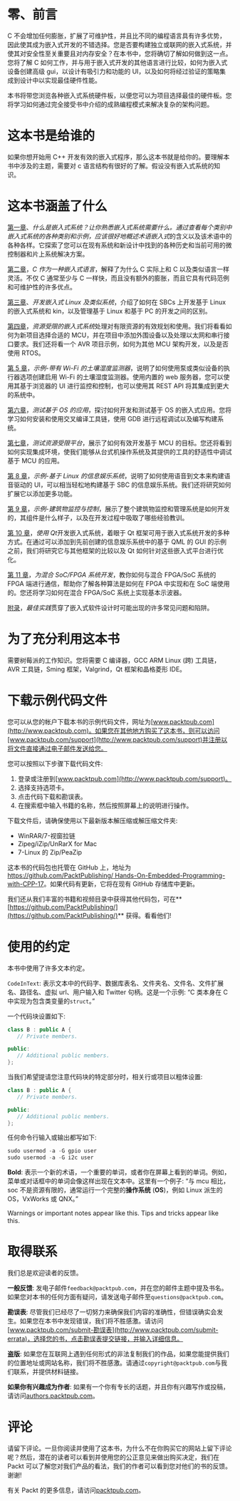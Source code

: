 # 零、前言

C 不会增加任何膨胀，扩展了可维护性，并且比不同的编程语言具有许多优势，因此使其成为嵌入式开发的不错选择。您是否要构建独立或联网的嵌入式系统，并使其对安全性至关重要且对内存安全？在本书中，您将确切了解如何做到这一点。您将了解 C 如何工作，并与用于嵌入式开发的其他语言进行比较，如何为嵌入式设备创建高级 gui，以设计有吸引力和功能的 UI，以及如何将经过验证的策略集成到设计中以实现最佳硬件性能。

本书将带您浏览各种嵌入式系统硬件板，以便您可以为项目选择最佳的硬件板。您将学习如何通过完全接受书中介绍的成熟编程模式来解决复杂的架构问题。

# 这本书是给谁的

如果你想开始用 C++ 开发有效的嵌入式程序，那么这本书就是给你的。要理解本书中涉及的主题，需要对 c 语言结构有很好的了解。假设没有嵌入式系统的知识。

# 这本书涵盖了什么

[第一章](01.html)、*什么是嵌入式系统？*让你熟悉嵌入式系统需要什么。通过查看每个类别中嵌入式系统的各种类别和示例，应该很好地概述术语*嵌入式*的含义以及该术语中的各种各样。它探索了您可以在现有系统和新设计中找到的各种历史和当前可用的微控制器和片上系统解决方案。

[第二章](02.html)，*C 作为一种嵌入式语言*，解释了为什么 C 实际上和 C 以及类似语言一样灵活。不仅 C 通常至少与 C 一样快，而且没有额外的膨胀，而且它具有代码范例和可维护性的许多优点。

[第三章](03.html)、*开发嵌入式 Linux 及类似系统*，介绍了如何在 SBCs 上开发基于 Linux 的嵌入式系统和 kin，以及管理基于 Linux 和基于 PC 的开发之间的区别。

[第四章](04.html)，*资源受限的嵌入式系统*处理对有限资源的有效规划和使用。我们将看看如何为新项目选择合适的 MCU，并在项目中添加外围设备以及处理以太网和串行接口要求。我们还将看一个 AVR 项目示例，如何为其他 MCU 架构开发，以及是否使用 RTOS。

[第 5 章](05.html)，*示例-带有 Wi-Fi 的土壤湿度监测器*，说明了如何使用泵或类似设备的执行器选项创建启用 Wi-Fi 的土壤湿度监测器。使用内置的 web 服务器，您可以使用其基于浏览器的 UI 进行监控和控制，也可以使用其 REST API 将其集成到更大的系统中。

[第六章](06.html)，*测试基于 OS 的应用*，探讨如何开发和测试基于 OS 的嵌入式应用。您将学习如何安装和使用交叉编译工具链，使用 GDB 进行远程调试以及编写构建系统。

[第七章](07.html)，*测试资源受限平台*，展示了如何有效开发基于 MCU 的目标。您还将看到如何实现集成环境，使我们能够从台式机操作系统及其提供的工具的舒适性中调试基于 MCU 的应用。

[第 8 章](08.html)，*示例-基于 Linux 的信息娱乐系统*，说明了如何使用语音到文本来构建语音驱动的 UI，可以相当轻松地构建基于 SBC 的信息娱乐系统。我们还将研究如何扩展它以添加更多功能。

[第 9 章](09.html)，*示例-建筑物监控与控制*，展示了整个建筑物监控和管理系统是如何开发的，其组件是什么样子，以及在开发过程中吸取了哪些经验教训。

[第 10 章](03.html)，*使用 Qt*开发嵌入式系统，着眼于 Qt 框架可用于嵌入式系统开发的多种方式。在通过可以添加到先前创建的信息娱乐系统中的基于 QML 的 GUI 的示例之前，我们将研究它与其他框架的比较以及 Qt 如何针对这些嵌入式平台进行优化。

[第 11 章](11.html)，*为混合 SoC/FPGA 系统开发*，教你如何与混合 FPGA/SoC 系统的 FPGA 端进行通信，帮助你了解各种算法是如何在 FPGA 中实现和在 SoC 端使用的。您还将学习如何在混合 FPGA/SoC 系统上实现基本示波器。

[附录](12.html)，*最佳实践*贯穿了嵌入式软件设计时可能出现的许多常见问题和陷阱。

# 为了充分利用这本书

需要树莓派的工作知识。您将需要 C 编译器，GCC ARM Linux (跨) 工具链，AVR 工具链，Sming 框架，Valgrind，Qt 框架和晶格菱形 IDE。

# 下载示例代码文件

您可以从您的帐户下载本书的示例代码文件，网址为[www.packtpub.com](http://www.packtpub.com)。如果您在其他地方购买了这本书，则可以访问[www.packtpub.com/support](http://www.packtpub.com/support)并注册以将文件直接通过电子邮件发送给您。

您可以按照以下步骤下载代码文件:

1.  登录或注册到[www.packtpub.com](http://www.packtpub.com/support)。
2.  选择支持选项卡。
3.  点击代码下载和勘误表。
4.  在搜索框中输入书籍的名称，然后按照屏幕上的说明进行操作。

下载文件后，请确保使用以下最新版本解压缩或解压缩文件夹:

*   WinRAR/7-视窗拉链
*   Zipeg/iZip/UnRarX for Mac
*   7-Linux 的 Zip/PeaZip

这本书的代码包也托管在 GitHub 上，地址为[https://github.com/PacktPublishing/ Hands-On-Embedded-Programming-with-CPP-17](https://github.com/PacktPublishing/Hands-On-Embedded-Programming-with-CPP-17)。如果代码有更新，它将在现有 GitHub 存储库中更新。

我们还从我们丰富的书籍和视频目录中获得其他代码包，可在**[https://github.com/PacktPublishing/](https://github.com/PacktPublishing/)** 获得。看看他们!

# 使用的约定

本书中使用了许多文本约定。

`CodeInText`: 表示文本中的代码字、数据库表名、文件夹名、文件名、文件扩展名、路径名、虚拟 url、用户输入和 Twitter 句柄。这是一个示例: “C 类本身在 C 中实现为包含类变量的`struct`。”

一个代码块设置如下:

```cpp
class B : public A { 
   // Private members. 

public: 
   // Additional public members. 
}; 
```

当我们希望提请您注意代码块的特定部分时，相关行或项目以粗体设置:

```cpp
class B : public A { 
   // Private members. 

public: 
   // Additional public members. 
}; 
```

任何命令行输入或输出都写如下:

```cpp
sudo usermod -a -G gpio user
sudo usermod -a -G i2c user
```

**Bold**: 表示一个新的术语，一个重要的单词，或者你在屏幕上看到的单词。例如，菜单或对话框中的单词会像这样出现在文本中。这里有一个例子: “与 mcu 相比，soc 不是资源有限的，通常运行一个完整的**操作系统** (**OS**)，例如 Linux 派生的 OS，VxWorks 或 QNX。”

Warnings or important notes appear like this. Tips and tricks appear like this.

# 取得联系

我们总是欢迎读者的反馈。

**一般反馈**: 发电子邮件`feedback@packtpub.com`，并在您的邮件主题中提及书名。如果您对本书的任何方面有疑问，请发送电子邮件至`questions@packtpub.com`。

**勘误表**: 尽管我们已经尽了一切努力来确保我们内容的准确性，但错误确实会发生。如果您在本书中发现错误，我们将不胜感激。请访问[www.packtpub.com/submit-勘误表](http://www.packtpub.com/submit-errata)，选择您的书，点击勘误表提交链接，并输入详细信息。

**盗版**: 如果您在互联网上遇到任何形式的非法复制我们的作品，如果您能提供我们的位置地址或网站名称，我们将不胜感激。请通过`copyright@packtpub.com`与我们联系，并提供材料链接。

**如果你有兴趣成为作者**: 如果有一个你有专长的话题，并且你有兴趣写作或投稿，请访问[authors.packtpub.com](http://authors.packtpub.com/)。

# 评论

请留下评论。一旦你阅读并使用了这本书，为什么不在你购买它的网站上留下评论呢？然后，潜在的读者可以看到并使用您的公正意见来做出购买决定，我们在 Packt 可以了解您对我们产品的看法，我们的作者可以看到您对他们的书的反馈。谢谢!

有关 Packt 的更多信息，请访问[packtpub.com](https://www.packtpub.com/)。